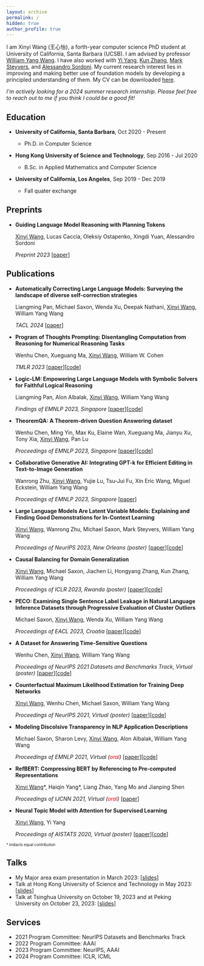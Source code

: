 ```yaml
---
layout: archive
permalink: /
hidden: true
author_profile: true
---
```


I am Xinyi Wang (王心怡), a forth-year computer science PhD student at University of California, Santa Barbara (UCSB). I am advised by professor [William Yang Wang](https://sites.cs.ucsb.edu/~william/index.html).
I have also worked with [Yi Yang](http://yya518.github.io/), [Kun Zhang](https://www.andrew.cmu.edu/user/kunz1/), [Mark Steyvers](https://steyvers.socsci.uci.edu/), and [Alessandro Sordoni](https://www.microsoft.com/en-us/research/people/alsordon/). My current research interest lies in improving and making better use of foundation models by developing a principled understanding of them.
My CV can be downloaded [here](pdf\CV.pdf).

*I'm actively looking for a 2024 summer research internship. Please feel free to reach out to me if you think I could be a good fit!*
<!-- and I have also been working with professor [Kun Zhang](https://www.andrew.cmu.edu/user/kunz1/).  -->
<!-- I graduated from the Hong Kong University of Science and Technology (HKUST) in 2020 with a B.Sc. in applied mathematics and computer science.  -->
<!-- I was on exchange at the University of California, Los Angeles (UCLA) from September to December, 2019.  -->
<!-- I also had the fortune to work with [Yi Yang](http://yya518.github.io/) and [Prof. Yuan Yao](https://yao-lab.github.io/).  -->
<!-- \[[CV](/pdf/Resume.pdf)\]  -->

## Education 
* **University of California, Santa Barbara**, Oct 2020 - Present
  * Ph.D. in Computer Science

* **Hong Kong University of Science and Technology**, Sep 2016 - Jul 2020
  * B.Sc. in Applied Mathematics and Computer Science
  <!-- * CGA: 3.74/4.30  -->
  <!-- \[[transcript](/pdf/HKUST_transcript.pdf)\] -->
  <!-- * Capstone Project Supervisor: Prof. Yuan, Yao  -->

* **University of California, Los Angeles**, Sep 2019 - Dec 2019
  * Fall quater exchange
  <!-- * CGA: 3.90/4.00 (Dean's Honors List)  -->
  <!-- \[[transcript](/pdf/UCLA_transcript.pdf)\] -->


<!-- ## Scholarships and Academic Honors

* Chern Class Talent Scholarship (2017 - 2020) from HKUST Math department
* Chern Class Achievement Scholarship (2020) from HKUST Math department
* The 15th Epsilon Fund Award (2020) from HKUST Math department
* University’s Scholarship Scheme for Continuing Undergraduate Students (2017 - 2020) from HKUST
* Reaching Out Award (2019 - 2020) from HKSAR Government Scholarship Fund
* Joseph Needham Merit Scholarship (2020) from the Joseph Needham Foundation for Science & Civilisation (Hong Kong) 
* Academic Excellence Fellowship (2020) from UCSB -->

## Preprints

* **Guiding Language Model Reasoning with Planning Tokens**

  <u>Xinyi Wang</u>, Lucas Caccia, Oleksiy Ostapenko, Xingdi Yuan, Alessandro Sordoni

  _Preprint 2023_ \[[paper](https://arxiv.org/abs/2310.05707)\]

## Publications

* **Automatically Correcting Large Language Models: Surveying the landscape of diverse self-correction strategies**

  Liangming Pan, Michael Saxon, Wenda Xu, Deepak Nathani, <u>Xinyi Wang</u>, William Yang Wang

  _TACL 2024_ \[[paper](https://arxiv.org/abs/2308.03188)\]

* **Program of Thoughts Prompting: Disentangling Computation from Reasoning for Numerical Reasoning Tasks**

  Wenhu Chen, Xueguang Ma, <u>Xinyi Wang</u>, William W. Cohen

  _TMLR 2023_ \[[paper](https://arxiv.org/abs/2211.12588)\]\[[code](https://github.com/wenhuchen/Program-of-Thoughts)\]

* **Logic-LM: Empowering Large Language Models with Symbolic Solvers for Faithful Logical Reasoning**

  Liangming Pan, Alon Albalak, <u>Xinyi Wang</u>, William Yang Wang

  _Findings of EMNLP 2023, Singapore_ \[[paper](https://arxiv.org/abs/2305.12295)\]\[[code](https://github.com/teacherpeterpan/Logic-LLM)\]

* **TheoremQA: A Theorem-driven Question Answering dataset**

  Wenhu Chen, Ming Yin, Max Ku, Elaine Wan, Xueguang Ma, Jianyu Xu, Tony Xia, <u>Xinyi Wang</u>, Pan Lu

  _Proceedings of EMNLP 2023, Singapore_ \[[paper](https://arxiv.org/abs/2305.12524)\]\[[code](https://github.com/wenhuchen/TheoremQA)\]

* **Collaborative Generative AI: Integrating GPT-k for Efficient Editing in Text-to-Image Generation**

  Wanrong Zhu, <u>Xinyi Wang</u>, Yujie Lu, Tsu-Jui Fu, Xin Eric Wang, Miguel Eckstein, William Yang Wang

  _Proceedings of EMNLP 2023, Singapore_ \[[paper](https://arxiv.org/abs/2305.11317)\]

* **Large Language Models Are Latent Variable Models: Explaining and Finding Good Demonstrations for In-Context Learning**

  <u>Xinyi Wang</u>, Wanrong Zhu, Michael Saxon, Mark Steyvers, William Yang Wang

  _Proceedings of NeurIPS 2023, New Orleans (poster)_ \[[paper](http://arxiv.org/abs/2301.11916)\]\[[code](https://github.com/WANGXinyiLinda/concept-based-demonstration-selection)\]

* **Causal Balancing for Domain Generalization**

  <u>Xinyi Wang</u>, Michael Saxon, Jiachen Li, Hongyang Zhang, Kun Zhang, William Yang Wang

  _Proceedings of ICLR 2023, Rwanda (poster)_ \[[paper](https://arxiv.org/abs/2206.05263)\]\[[code](https://github.com/WANGXinyiLinda/causal-balancing-for-domain-generalization)\]

* **PECO: Examining Single Sentence Label Leakage in Natural Language Inference Datasets through Progressive Evaluation of Cluster Outliers**

  Michael Saxon, <u>Xinyi Wang</u>, Wenda Xu, William Yang Wang
  
  _Proceedings of EACL 2023, Croatia_ \[[paper](https://arxiv.org/abs/2112.09237)\]\[[code](https://github.com/michaelsaxon/DatasetAnalysis)\]

* **A Dataset for Answering Time-Sensitive Questions** 

  Wenhu Chen, <u>Xinyi Wang</u>, William Yang Wang 

  _Proceedings of NeurIPS 2021 Datasets and Benchmarks Track, Virtual (poster)_ \[[paper](https://arxiv.org/abs/2108.06314)\]\[[code](https://github.com/wenhuchen/Time-Sensitive-QA)\]

* **Counterfactual Maximum Likelihood Estimation for Training Deep Networks** 

  <u>Xinyi Wang</u>, Wenhu Chen, Michael Saxon, William Yang Wang 

  _Proceedings of NeurIPS 2021, Virtual (poster)_ \[[paper](https://arxiv.org/abs/2106.03831)\]\[[code](https://github.com/WANGXinyiLinda/CMLE)\]

* **Modeling Discolsive Transparency in NLP Application Descriptions** 

  Michael Saxon, Sharon Levy, <u>Xinyi Wang</u>, Alon Albalak, William Yang Wang 

  _Proceedings of EMNLP 2021, Virtual (<span style="color:red">oral</span>)_ \[[paper](https://arxiv.org/abs/2101.00433)\]\[[code](https://github.com/michaelsaxon/disclosive-transparency)\]

* **RefBERT: Compressing BERT by Referencing to Pre-computed Representations** 

  <u>Xinyi Wang</u>\*, Haiqin Yang\*, Liang Zhao, Yang Mo and Jianping Shen 

  _Proceedings of IJCNN 2021, Virtual (<span style="color:red">oral</span>)_ \[[paper](https://arxiv.org/abs/2106.08898)\]

* **Neural Topic Model with Attention for Supervised Learning** 

  <u>Xinyi Wang</u>, Yi Yang 

   _Proceedings of AISTATS 2020, Virtual (poster)_ \[[paper](http://proceedings.mlr.press/v108/wang20c.html)\]\[[code](https://github.com/WANGXinyiLinda/Neural-Topic-Model-with-Attention-for-Supervised-Learning)\]

<!-- * **Direct Proof of the Formation of Droplet Surface Shape and the Principle of Minimizing Free Energy** (College Physics. Sep. 2020)

  Kang Jin, **Xinyi Wang**, Kaihang Gui -->

<sub><sup>* indiacts equal contribution</sup></sub>

## Talks
* My Major area exam presentation in March 2023: \[[slides](pdf\MAE_online.pdf)\] 
* Talk at Hong Kong University of Science and Technology in May 2023: \[[slides](pdf\llms.pdf)\] 
* Talk at Tsinghua University on October 19, 2023 and at Peking University on October 23, 2023: \[[slides](pdf\oct_talk.pdf)\]


## Services
* 2021 Program Committee: NeurIPS Datasets and Benchmarks Track
* 2022 Program Committee: AAAI
* 2023 Program Committee: NeurIPS, AAAI
* 2024 Program Committee: ICLR, ICML